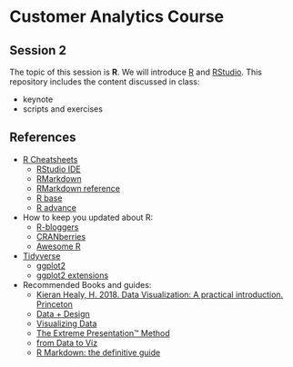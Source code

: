 # Customer Analytics Course

## Session 2

The topic of this session is **R**. We will introduce [R](https://www.r-project.org) and [RStudio](https://www.rstudio.com). This repository includes the content discussed in class:

  - keynote
  - scripts and exercises
  
## References

  - [R Cheatsheets](https://www.rstudio.com/resources/cheatsheets/)
    - [RStudio IDE](https://github.com/rstudio/cheatsheets/raw/master/rstudio-ide.pdf)
    - [RMarkdown](https://github.com/rstudio/cheatsheets/raw/master/rmarkdown-2.0.pdf)
    - [RMarkdown reference](https://www.rstudio.com/wp-content/uploads/2015/03/rmarkdown-reference.pdf)
    - [R base](github.com/rstudio/cheatsheets/raw/master/base-r.pdf)
    - [R advance](https://www.rstudio.com/wp-content/uploads/2016/02/advancedR.pdf)
  - How to keep you updated about R:
    - [R-bloggers](https://www.r-bloggers.com)
    - [CRANberries](http://dirk.eddelbuettel.com/cranberries/)
    - [Awesome R](https://awesome-r.com)
  - [Tidyverse](https://www.tidyverse.org)  
    - [ggplot2](https://ggplot2.tidyverse.org)
    - [ggplot2 extensions](http://www.ggplot2-exts.org)
  - Recommended Books and guides:
    - [Kieran Healy, H. 2018. Data Visualization: A practical introduction. Princeton](http://socviz.co)
    - [Data + Design](https://infoactive.co/data-design/titlepage01.html)
    - [Visualizing Data](http://www.visualisingdata.com/resources/)
    - [The Extreme Presentation™ Method](https://extremepresentation.com)
    - [from Data to Viz](https://www.data-to-viz.com)
    - [R Markdown: the definitive guide](https://bookdown.org/yihui/rmarkdown/)
